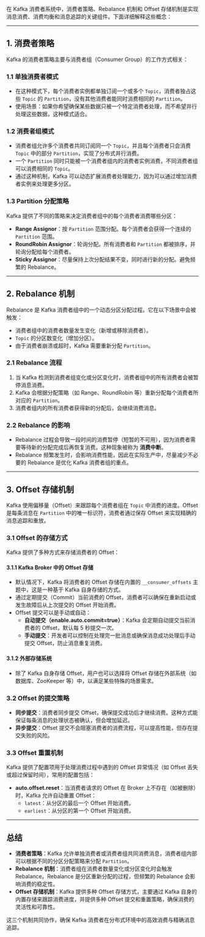 在 Kafka 消费者系统中，消费者策略、Rebalance 机制和 Offset 存储机制是实现消息消费、消费均衡和消息追踪的关键组件。下面详细解释这些概念：

---

## 1. 消费者策略

Kafka 的消费者策略主要与消费者组（Consumer Group）的工作方式相关：

### 1.1 **单独消费者模式**
- 在这种模式下，每个消费者实例都单独订阅一个或多个 `Topic`，消费者独占这些 `Topic` 的 `Partition`，没有其他消费者能同时消费相同的 `Partition`。
- 使用场景：如果你希望确保某些数据只被一个特定消费者处理，而不希望并行处理这些数据，这种模式适合。

### 1.2 **消费者组模式**
- 消费者组允许多个消费者共同订阅同一个 `Topic`，并且每个消费者只会消费 `Topic` 中的部分 `Partition`，实现了分布式并行消费。
- 一个 `Partition` 同时只能被一个消费者组内的消费者实例消费，不同消费者组可以消费相同的 `Topic`。
- 通过这种机制，Kafka 可以动态扩展消费者处理能力，因为可以通过增加消费者实例来处理更多分区。

### 1.3 **Partition 分配策略**
Kafka 提供了不同的策略来决定消费者组中的每个消费者消费哪些分区：

- **Range Assignor**：按 `Partition` 范围分配。每个消费者会获得一个连续的 `Partition` 范围。
- **RoundRobin Assignor**：轮询分配。所有消费者和 `Partition` 都被排序，并轮询分配给每个消费者。
- **Sticky Assignor**：尽量保持上次分配结果不变，同时进行新的分配。避免频繁的 Rebalance。

---

## 2. Rebalance 机制

Rebalance 是 Kafka 消费者组中的一个动态分区分配过程。它在以下场景中会被触发：

- 消费者组中的消费者数量发生变化（新增或移除消费者）。
- `Topic` 的分区数变化（增加分区）。
- 由于消费者崩溃或超时，Kafka 需要重新分配 `Partition`。

### 2.1 **Rebalance 流程**
1. 当 Kafka 检测到消费者组变化或分区变化时，消费者组中的所有消费者会被暂停消息消费。
2. Kafka 会根据分配策略（如 Range、RoundRobin 等）重新分配每个消费者所对应的 `Partition`。
3. 消费者组内的所有消费者获得新的分配后，会继续消费消息。

### 2.2 **Rebalance 的影响**
- Rebalance 过程会导致一段时间的消费暂停（短暂的不可用），因为消费者需要等待新的分配完成后再恢复消费。这种现象被称为 **消费中断**。
- Rebalance 频繁发生时，会影响消费性能，因此在实际生产中，尽量减少不必要的 Rebalance 是优化 Kafka 消费者组的重点。

---

## 3. Offset 存储机制

Kafka 使用偏移量（Offset）来跟踪每个消费者组在 `Topic` 中消费的进度。Offset 是每条消息在 `Partition` 中的唯一标识符，消费者通过保存 Offset 来实现精确的消息追踪和重放。

### 3.1 **Offset 的存储方式**
Kafka 提供了多种方式来存储消费者的 Offset：

#### 3.1.1 **Kafka Broker 中的 Offset 存储**
- 默认情况下，Kafka 将消费者的 Offset 存储在内置的 `__consumer_offsets` 主题中，这是一种基于 Kafka 自身存储的方式。
- 通过定期提交（Commit）当前消费的 Offset，消费者可以确保在重新启动或发生故障后从上次提交的 Offset 开始消费。
- Offset 提交可以是手动或自动：
  - **自动提交（enable.auto.commit=true）**：Kafka 会定期自动提交当前消费者的 Offset，默认每 5 秒提交一次。
  - **手动提交**：开发者可以控制在处理完一批消息或确保消息成功处理后手动提交 Offset，防止消息重复消费。

#### 3.1.2 **外部存储系统**
- 除了 Kafka 自身存储 Offset，用户也可以选择将 Offset 存储在外部系统（如数据库、ZooKeeper 等）中，以满足某些特殊的场景需求。

### 3.2 **Offset 的提交策略**
- **同步提交**：消费者同步提交 Offset，确保提交成功后才继续消费。这种方式能保证每条消息的处理状态被确认，但会增加延迟。
- **异步提交**：Offset 提交不会阻塞消费者的消费流程，可以提高性能，但存在提交失败的风险。

### 3.3 **Offset 重置机制**
Kafka 提供了配置项用于处理消费过程中遇到的 Offset 异常情况（如 Offset 丢失或超过保留时间），常用的配置包括：
- **auto.offset.reset**：当消费者请求的 Offset 在 Broker 上不存在（如被删除）时，Kafka 允许自动重置 Offset：
  - `latest`：从分区的最后一个 Offset 开始消费。
  - `earliest`：从分区的第一个 Offset 开始消费。

---

## 总结

- **消费者策略**：Kafka 允许单独消费者或消费者组共同消费消息，消费者组内部可以根据不同的分区分配策略来分配 `Partition`。
- **Rebalance 机制**：消费者组在消费者数量变化或分区变化时会触发 Rebalance。Rebalance 是分区重新分配的过程，但频繁的 Rebalance 会影响消费的稳定性。
- **Offset 存储机制**：Kafka 提供多种 Offset 存储方式，主要通过 Kafka 自身的内置存储来跟踪消费进度，并提供多种 Offset 提交和重置策略，确保消费的灵活性和可靠性。

这三个机制共同协作，确保 Kafka 消费者在分布式环境中的高效消费与精确消息追踪。
